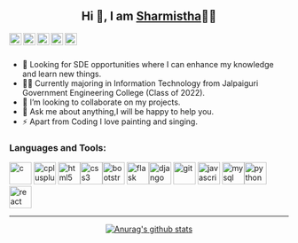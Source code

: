 <h2 align="center"> Hi 👋, I am <a href="https://sharmi-1999.github.io/Portfolio/">Sharmistha</a>👨‍💻</h2> 

<a href="https://www.linkedin.com/in/sharmistha-mandal-636744194/">
  <img align="left" alt="Sharmistha's LinkdeIN" width="22px" src="https://cdn.jsdelivr.net/npm/simple-icons@v3/icons/linkedin.svg" />
</a>
<a href="https://www.instagram.com/sharmistha.___/">
  <img align="left" alt="Sharmistha's Instagram" width="22px" src="https://cdn.jsdelivr.net/npm/simple-icons@v3/icons/instagram.svg" />
</a>
<a href="https://twitter.com/SharmisthaMan19">
  <img align="left" alt="Sharmistha Mandal | Twitter" width="22px" src="https://cdn.jsdelivr.net/npm/simple-icons@v3/icons/twitter.svg" />
</a>
<a href="https://leetcode.com/user3534g/">
  <img align="left" alt="Sharmistha's Leetcode" width="22px" src="https://cdn.jsdelivr.net/npm/simple-icons@v3/icons/leetcode.svg" />
</a>
<a href="https://www.hackerrank.com/sharmistha_m99">
  <img align="left" alt="Sharmistha's hackerrank" width="22px" src="https://cdn.jsdelivr.net/npm/simple-icons@v3/icons/hackerrank.svg" />
</a>

<!--
**Sharmi-1999/Sharmi-1999** is a ✨ _special_ ✨ repository because its `README.md` (this file) appears on your GitHub profile.-->


<br />
<br />

- 🎯 Looking for SDE opportunities where I can enhance my knowledge and learn new things.
- 👨‍🎓 Currently majoring in Information Technology from Jalpaiguri Government Engineering College (Class of 2022).
- 👯 I’m looking to collaborate on my projects.
- 💬 Ask me about anything,I will be happy to help you. 
- ⚡ Apart from Coding I love painting and singing.


<!--- 😄 Pronouns: ...

-->
### Languages and Tools:
<p align="left"> <img src="https://devicons.github.io/devicon/devicon.git/icons/c/c-original.svg" alt="c" width="40" height="40"/> <img src="https://devicons.github.io/devicon/devicon.git/icons/cplusplus/cplusplus-original.svg" alt="cplusplus" width="40" height="40"/> <img src="https://devicons.github.io/devicon/devicon.git/icons/html5/html5-original-wordmark.svg" alt="html5" width="40" height="40"/><img src="https://devicons.github.io/devicon/devicon.git/icons/css3/css3-original-wordmark.svg" alt="css3" width="40" height="40"/><img src="https://devicons.github.io/devicon/devicon.git/icons/bootstrap/bootstrap-plain.svg" alt="bootstrap" width="40" height="40"/> <img src="https://devicons.github.io/devicon/devicon.git/icons/flask/flask-original.svg" alt="flask" width="40" height="40"/><img src="https://devicons.github.io/devicon/devicon.git/icons/django/django-original.svg" alt="django" width="40" height="40"/> <img src="https://www.vectorlogo.zone/logos/git-scm/git-scm-icon.svg" alt="git" width="40" height="40"/>  <img src="https://devicons.github.io/devicon/devicon.git/icons/javascript/javascript-original.svg" alt="javascript" width="40" height="40"/> <img src="https://devicons.github.io/devicon/devicon.git/icons/mysql/mysql-original-wordmark.svg" alt="mysql" width="40" height="40"/><img src="https://devicons.github.io/devicon/devicon.git/icons/python/python-original.svg" alt="python" width="40" height="40"/> <img src="https://devicons.github.io/devicon/devicon.git/icons/react/react-original-wordmark.svg" alt="react" width="40" height="40"/></p>

<hr />

<div align="center">
<a href="https://github.com/anuraghazra/github-readme-stats">
  <img align="center" src="https://github-readme-stats.anuraghazra1.vercel.app/api?username=Sharmi-1999&show_icons=true&include_all_commits=true&theme=radical" alt="Anurag's github stats" />
</a>
  </div>



